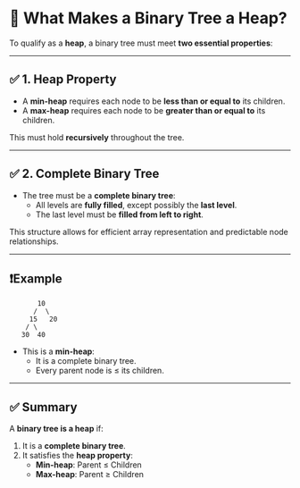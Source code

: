 # 🌳 What Makes a Binary Tree a Heap?

To qualify as a **heap**, a binary tree must meet **two essential properties**:

---

## ✅ 1. Heap Property

- A **min-heap** requires each node to be **less than or equal to** its children.
- A **max-heap** requires each node to be **greater than or equal to** its children.

This must hold **recursively** throughout the tree.

---

## ✅ 2. Complete Binary Tree

- The tree must be a **complete binary tree**:
  - All levels are **fully filled**, except possibly the **last level**.
  - The last level must be **filled from left to right**.

This structure allows for efficient array representation and predictable node relationships.

---

## ❗Example

```plaintext
       10
      /  \
     15   20
    / \
   30  40
```

- This is a **min-heap**:
  - It is a complete binary tree.
  - Every parent node is ≤ its children.

---

## ✅ Summary

A **binary tree is a heap** if:

1. It is a **complete binary tree**.
2. It satisfies the **heap property**:
   - **Min-heap**: Parent ≤ Children
   - **Max-heap**: Parent ≥ Children
